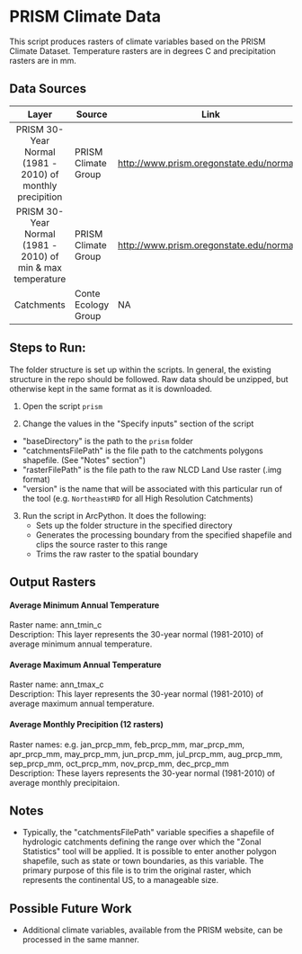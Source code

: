 PRISM Climate Data
==================

This script produces rasters of climate variables based on the PRISM Climate Dataset. Temperature rasters are in degrees C and precipitation rasters are in mm.


## Data Sources
| Layer                                                      | Source              | Link                                         |
|:-----:                                                     | ------              | ----                                         |
| PRISM 30-Year Normal (1981 - 2010) of monthly precipition  | PRISM Climate Group | http://www.prism.oregonstate.edu/normals/    |
| PRISM 30-Year Normal (1981 - 2010) of min & max temperature| PRISM Climate Group | http://www.prism.oregonstate.edu/normals/    |
| Catchments                                                 | Conte Ecology Group | NA                                           |

## Steps to Run:

The folder structure is set up within the scripts. In general, the existing structure in the repo should be followed. Raw data should be unzipped, but otherwise kept in the same format as it is downloaded.

1. Open the script `prism`

2. Change the values in the "Specify inputs" section of the script
 - "baseDirectory" is the path to the `prism` folder
 - "catchmentsFilePath" is the file path to the catchments polygons shapefile. (See "Notes" section")
 - "rasterFilePath" is the file path to the raw NLCD Land Use raster (.img format)
 - "version" is the name that will be associated with this particular run of the tool (e.g. `NortheastHRD` for all High Resolution Catchments)

3. Run the script in ArcPython. It does the following:
   - Sets up the folder structure in the specified directory
   - Generates the processing boundary from the specified shapefile and clips the source raster to this range
   - Trims the raw raster to the spatial boundary 

## Output Rasters

#### Average Minimum Annual Temperature
Raster name: ann_tmin_c <br>
Description: This layer represents the 30-year normal (1981-2010) of average minimum annual temperature.

#### Average Maximum Annual Temperature
Raster name: ann_tmax_c <br>
Description: This layer represents the 30-year normal (1981-2010) of average maximum annual temperature.

#### Average Monthly Precipition (12 rasters)
Raster names: e.g. jan_prcp_mm, feb_prcp_mm, mar_prcp_mm, apr_prcp_mm, may_prcp_mm, jun_prcp_mm, jul_prcp_mm, aug_prcp_mm, sep_prcp_mm, oct_prcp_mm, nov_prcp_mm, dec_prcp_mm <br>
Description: These layers represents the 30-year normal (1981-2010) of average monthly precipitaion.



## Notes

- Typically, the "catchmentsFilePath" variable specifies a shapefile of hydrologic catchments defining the range over which the "Zonal Statistics" tool will be applied. It is possible to enter another polygon shapefile, such as state or town boundaries, as this variable. The primary purpose of this file is to trim the original raster, which represents the continental US, to a manageable size.

## Possible Future Work

- Additional climate variables, available from the PRISM website, can be processed in the same manner.